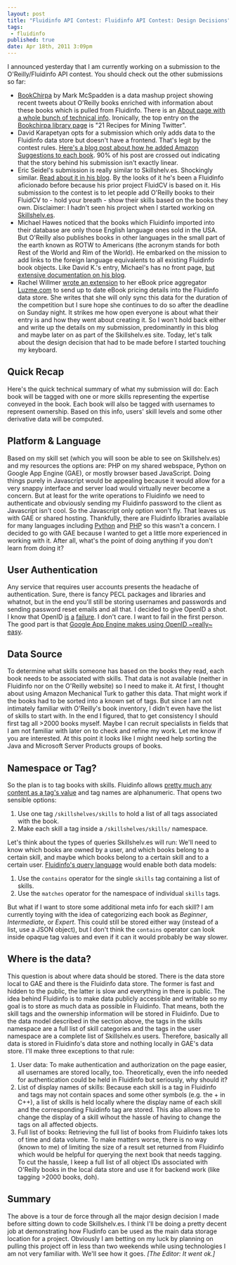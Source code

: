 ```yaml
---
layout: post
title: "Fluidinfo API Contest: Fluidinfo API Contest: Design Decisions"
tags:
 - fluidinfo
published: true
date: Apr 18th, 2011 3:09pm
---
```


I announced yesterday that I am currently working on a submission to the O'Reilly/Fluidinfo API contest. You should check out the other submissions so far:

* [BookChirpa](http://www.bookchirpa.com/) by Mark McSpadden is a data mashup project showing recent tweets about O'Reilly books enriched with information about these books which is pulled from Fluidinfo. There is an [About page with a whole bunch of technical info](http://www.bookchirpa.com/about). Ironically, the top entry on the [Bookchirpa library page](http://www.bookchirpa.com/books) is "21 Recipes for Mining Twitter".
* David Karapetyan opts for a submission which only adds data to the Fluidinfo data store but doesn't have a frontend. That's legit by the contest rules. [Here's a blog post about how he added Amazon Suggestions to each book](http://articulationstudy.posterous.com/oreilly-writable-api-competition). 90% of his post are crossed out indicating that the story behind his submission isn't exactly linear.
* Eric Seidel's submission is really similar to Skillshelv.es. Shockingly similar. [Read about it in his blog](http://eseidel.org/blog/2011/04/fluidinfo-oreilly-competition/). By the looks of it he's been a Fluidinfo aficionado before because his prior project FluidCV is based on it. His submission to the contest is to let people add O'Reilly books to their FluidCV to - hold your breath - show their skills based on the books they own. Disclaimer: I hadn't seen his project when I started working on [Skillshelv.es](http://www.skillshelv.es/).
* Michael Hawes noticed that the books which Fluidinfo imported into their database are only those English language ones sold in the USA. But O'Reilly also publishes books in other languages in the small part of the earth known as ROTW to Americans (the acronym stands for both Rest of the World and Rim of the World). He embarked on the mission to add links to the foreign language equivalents to all existing Fluidinfo book objects. Like David K.'s entry, Michael's has no front page, [but extensive documentation on his blog](http://www.gottahavacuppamocha.com/about/oreilly-fluidinfo-api-competition/).
* Rachel Willmer [wrote an extension](http://luzme.com/blog/2011/04/luzme-enters-fluidinfos-writable-api-competition/) to her eBook price aggregator [Luzme.com](http://www.luzme.com/) to send up to date eBook pricing details into the Fluidinfo data store. She writes that she will only sync this data for the duration of the competition but I sure hope she continues to do so after the deadline on Sunday night.
It strikes me how open everyone is about what their entry is and how they went about creating it. So I won't hold back either and write up the details on my submission, predominantly in this blog and maybe later on as part of the Skillshelv.es site. Today, let's talk about the design decision that had to be made before I started touching my keyboard.

## Quick Recap

Here's the quick technical summary of what my submission will do: Each book will be tagged with one or more skills representing the expertise conveyed in the book. Each book will also be tagged with usernames to represent ownership. Based on this info, users' skill levels and some other derivative data will be computed.

## Platform & Language

Based on my skill set (which you will soon be able to see on Skillshelv.es) and my resources the options are: PHP on my shared webspace, Python on Google App Engine (GAE), or mostly browser based JavaScript. Doing things purely in Javascript would be appealing because it would allow for a very snappy interface and server load would virtually never become a concern. But at least for the write operations to Fluidinfo we need to authenticate and obviously sending my Fluidinfo password to the client as Javascript isn't cool. So the Javascript only option won't fly. That leaves us with GAE or shared hosting. Thankfully, there are Fluidinfo libraries available for many languages including [Python](https://github.com/paparent/phpFluidDB) and [PHP](https://github.com/paparent/phpFluidDB) so this wasn't a concern. I decided to go with GAE because I wanted to get a little more experienced in working with it. After all, what's the point of doing anything if you don't learn from doing it?

## User Authentication

Any service that requires user accounts presents the headache of authentication. Sure, there is fancy PECL packages and libraries and whatnot, but in the end you'll still be storing usernames and passwords and sending password reset emails and all that. I decided to give OpenID a shot. I know that OpenID [is](http://productblog.37signals.com/products/2011/01/well-be-retiring-our-support-of-openid-on-may-1.html) [a](http://blog.wekeroad.com/thoughts/open-id-is-a-party-that-happened) [failure](http://www.quora.com/OpenID/What-s-wrong-with-OpenID). I don't care. I want to fail in the first person. The good part is that [Google App Engine makes using OpenID ~really~ easy](http://code.google.com/appengine/articles/openid.html).

## Data Source

To determine what skills someone has based on the books they read, each book needs to be associated with skills. That data is not available (neither in Fluidinfo nor on the O'Reilly website) so I need to make it. At first, I thought about using Amazon Mechanical Turk to gather this data. That might work if the books had to be sorted into a known set of tags. But since I am not intimately familiar with O'Reilly's book inventory, I didn't even have the list of skills to start with. In the end I figured, that to get consistency I should first tag all >2000 books myself. Maybe I can recruit specialists in fields that I am not familiar with later on to check and refine my work. Let me know if you are interested. At this point it looks like I might need help sorting the Java and Microsoft Server Products groups of books.

## Namespace or Tag?

So the plan is to tag books with skills. Fluidinfo allows [pretty much any content as a tag's value](http://doc.fluidinfo.com/fluidDB/api/tag-values.html) and tag names are alphanumeric. That opens two sensible options:

1. Use one tag `/skillshelves/skills` to hold a list of all tags associated with the book.
2. Make each skill a tag inside a `/skillshelves/skills/` namespace.

Let's think about the types of queries Skillshelv.es will run: We'll need to know which books are owned by a user, and which books belong to a certain skill, and maybe which books belong to a certain skill and to a certain user. [Fluidinfo's query language](http://doc.fluidinfo.com/fluidDB/queries.html) would enable both data models:

1. Use the `contains` operator for the single `skills` tag containing a list of skills.
2. Use the `matches` operator for the namespace of individual `skills` tags.

But what if I want to store some additional meta info for each skill? I am currently toying with the idea of categorizing each book as *Beginner*, *Intermediate*, or *Expert*. This could still be stored either way (instead of a list, use a JSON object), but I don't think the `contains` operator can look inside opaque tag values and even if it can it would probably be way slower.

## Where is the data?

This question is about where data should be stored. There is the data store local to GAE and there is the Fluidinfo data store. The former is fast and hidden to the public, the latter is slow and everything in there is public. The idea behind Fluidinfo is to make data publicly accessible and writable so my goal is to store as much data as possible in Fluidinfo. That means, both the skill tags and the ownership information will be stored in Fluidinfo. Due to the data model described in the section above, the tags in the skills namespace are a full list of skill categories and the tags in the user namespace are a complete list of Skillshelv.es users. Therefore, basically all data is stored in Fluidinfo's data store and nothing locally in GAE's data store. I'll make three exceptions to that rule:

1. User data: To make authentication and authorization on the page easier, all usernames are stored locally, too. Theoretically, even the info needed for authentication could be held in Fluidinfo but seriously, why should it?
2. List of display names of skills: Because each skill is a tag in Fluidinfo and tags may not contain spaces and some other symbols (e.g. the + in C++), a list of skills is held locally where the display name of each skill and the corresponding Fluidinfo tag are stored. This also allows me to change the display of a skill wihout the hassle of having to change the tags on all affected objects.
3. Full list of books: Retrieving the full list of books from Fluidinfo takes lots of time and data volume. To make matters worse, there is no way (known to me) of limiting the size of a result set returned from Fluidinfo which would be helpful for querying the next book that needs tagging. To cut the hassle, I keep a full list of all object IDs associated with O'Reilly books in the local data store and use it for backend work (like tagging >2000 books, doh).

## Summary

The above is a tour de force through all the major design decision I made before sitting down to code Skillshelv.es. I think I'll be doing a pretty decent job at demonstrating how Fludinfo can be used as the main data storage location for a project. Obviously I am betting on my luck by planning on pulling this project off in less than two weekends while using technologies I am not very familiar with. We'll see how it goes. *[The Editor: It went ok.]*
